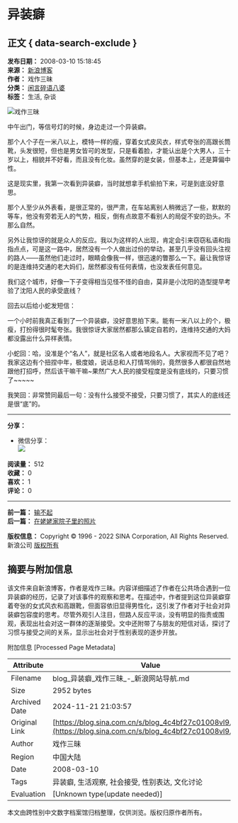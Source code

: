 # 异装癖

## 正文 { data-search-exclude }


**发布日期：** 2008-03-10 15:18:45  
**来源：** [新浪博客](http://blog.sina.com.cn/u/1280045692)  
**作者：** 戏作三昧  
**分类：** [闲言碎语八婆](https://blog.sina.com.cn/s/articlelist_1280045692_2_1.html)  
**标签：** 生活, 杂谈  

![戏作三昧](http://p5.sinaimg.cn/1280045692/180/1)

中午出门，等信号灯的时候，身边走过一个异装癖。

那个人个子在一米八以上，模特一样的瘦，穿着女式皮风衣，样式夸张的高跟长筒靴，头发很短，但也是男女皆可的发型，只是看着脸，才能认出是个大男人，三十岁以上，相貌并不好看，而且没有化妆。虽然穿的是女装，但基本上，还是算偏中性。

这是现实里，我第一次看到异装癖，当时就想拿手机偷拍下来，可是到底没好意思。

那个人至少从外表看，是很正常的，很严肃，在车站离别人稍微远了一些，默默的等车，他没有旁若无人的气势，相反，倒有点故意不看别人的局促不安的劲头。不那么自然。

另外让我惊讶的就是众人的反应。我以为这样的人出现，肯定会引来窃窃私语和指指点点，可是这一路中，居然没有一个人做出过份的举动，甚至几乎没有回头注视的路人——虽然他们走过时，眼睛会像我一样，很迅速的瞥那么一下。最让我惊讶的是连维持交通的老大妈们，居然都没有任何表情，也没发表任何意见。

我们这个城市，好像一下子变得相当见怪不怪的自由，莫非是小沈阳的造型提早考验了沈阳人民的承受底线？

回去以后给小蛇发短信：

一个小时前我真正看到了一个异装癖，没好意思拍下来。能有一米八以上的个，极瘦，打扮得很时髦夸张。我很惊讶大家居然都那么镇定自若的，连维持交通的大妈都没露出什么异样表情。

小蛇回：哈，没准是个“名人”，就是社区名人或者地段名人。大家视而不见了吧？我家这边有个扭捏中年，极度娘，说话总和人打情骂俏的，竟然很多人都很自然地跟他打招呼，然后该干嘛干嘛~果然广大人民的接受程度是没有底线的，只要习惯了~~~~~

我笑回：非常赞同最后一句：没有什么接受不接受，只要习惯了，其实人的底线还是很“底”的。 

---

**分享：**  
- 微信分享：  
  ![](https://comet.blog.sina.com.cn/qr?https://blog.sina.com.cn/s/blog_4c4bf27c01008vl9.html)

**阅读量：** 512  
**收藏：** 0  
**喜欢：** 1  
**评论：** 0  

---

**前一篇：** [输不起](https://blog.sina.com.cn/s/blog_4c4bf27c01008umw.html)  
**后一篇：** [在姥姥家院子里的照片](https://blog.sina.com.cn/s/blog_4c4bf27c01008vuz.html)  

**版权信息：** Copyright © 1996 - 2022 SINA Corporation, All Rights Reserved.  
新浪公司 [版权所有](https://www.sina.com.cn/intro/copyright.shtml)

## 摘要与附加信息

<!-- tcd_abstract -->
该文件来自新浪博客，作者是戏作三昧。内容详细描述了作者在公共场合遇到一位异装癖的经历，记录了对该事件的观察和思考。在描述中，作者提到这位异装癖穿着夸张的女式风衣和高跟靴，但面容依旧显得男性化，这引发了作者对于社会对异装癖包容度的思考。尽管外观引人注目，但路人反应平淡，没有明显的指责或围观，表现出社会对这一群体的逐渐接受。文中还附带了与朋友的短信对话，探讨了习惯与接受之间的关系，显示出社会对于性别表现的逐步开放。
<!-- tcd_abstract_end -->

附加信息 [Processed Page Metadata]

| Attribute       | Value                                  |
|-----------------|----------------------------------------|
| Filename        | blog_异装癖_戏作三昧_-_新浪网站导航.md                             |
| Size            | 2952 bytes                           |
| Archived Date   | 2024-11-21 21:03:57                             |
| Original Link   | [https://blog.sina.com.cn/s/blog_4c4bf27c01008vl9.html](https://blog.sina.com.cn/s/blog_4c4bf27c01008vl9.html)                       |
| Author          | 戏作三昧                               |
| Region          | 中国大陆                               |
| Date            | 2008-03-10                                 |
| Tags            | 异装癖, 生活观察, 社会接受, 性别表达, 文化讨论                                 |
| Evaluation            | [Unknown type(update needed)]                                 |
<!-- tcd_table_end -->

本文由跨性别中文数字档案馆归档整理，仅供浏览。版权归原作者所有。
